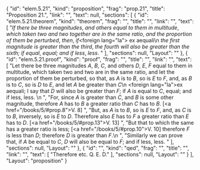 {
  "id": "elem.5.21",
  "kind": "proposition",
  "frag": "prop.21",
  "title": "Proposition 21.",
  "link": "",
  "text": null,
  "sections": [
    {
      "id": "elem.5.21.theorem",
      "kind": "theorem",
      "frag": "",
      "title": "",
      "link": "",
      "text": [
        "<var>If there be three magnitudes</var>, <var>and others equal to them in multitude</var>, <var>which taken two and two together are in the same ratio</var>, <var>and the proportion of them be perturbed</var>, <var>then</var>, <var>if</var><foreign lang=\"la\"> ex aequali</foreign>\n       <var>the first magnitude is greater than the third</var>, <var>the fourth will also be greater than the sixth; if equal</var>, <var>equal; and if less</var>, <var>less</var>. "
      ],
      "sections": null,
      "Layout": ""
    },
    {
      "id": "elem.5.21.proof",
      "kind": "proof",
      "frag": "",
      "title": "",
      "link": "",
      "text": [
        "Let there be three magnitudes <var>A</var>, <var>B</var>, <var>C</var>, and others <var>D</var>, <var>E</var>, <var>F</var> equal to them in multitude, which taken two and two are in the same ratio, and let the proportion of them be perturbed, so that, as <var>A</var> is to <var>B</var>, so is <var>E</var> to <var>F</var>, and, as <var>B</var> is to <var>C</var>, so is <var>D</var> to <var>E</var>, and let <var>A</var> be greater than <var>C</var>\n       <foreign lang=\"la\">ex aequali</foreign>; I say that <var>D</var> will also be greater than <var>F</var>; if <var>A</var> is equal to <var>C</var>, equal; and if less, less. \n      ",
        "For, since <var>A</var> is greater than <var>C</var>, and <var>B</var> is some other magnitude, therefore <var>A</var> has to <var>B</var> a greater ratio than <var>C</var> has to <var>B</var>. [<a href=\"/books/5/#prop.8\">V. 8</a>] ",
        "But, as <var>A</var> is to <var>B</var>, so is <var>E</var> to <var>F</var>, and, as <var>C</var> is to <var>B</var>, inversely, so is <var>E</var> to <var>D</var>. Therefore also <var>E</var> has to <var>F</var> a greater ratio than <var>E</var> has to <var>D</var>. [<a href=\"/books/5/#prop.13\">V. 13</a>] ",
        "But that to which the same has a greater ratio is less; [<a href=\"/books/5/#prop.10\">V. 10</a>] therefore <var>F</var> is less than <var>D</var>; therefore <var>D</var> is greater than <var>F</var>.\n       ",
        "Similarly we can prove that, if <var>A</var> be equal to <var>C</var>, <var>D</var> will also be equal to <var>F</var>; and if less, less. "
      ],
      "sections": null,
      "Layout": ""
    },
    {
      "id": "",
      "kind": "qed",
      "frag": "",
      "title": "",
      "link": "",
      "text": [
        "Therefore etc. Q. E. D."
      ],
      "sections": null,
      "Layout": ""
    }
  ],
  "Layout": "proposition"
}
